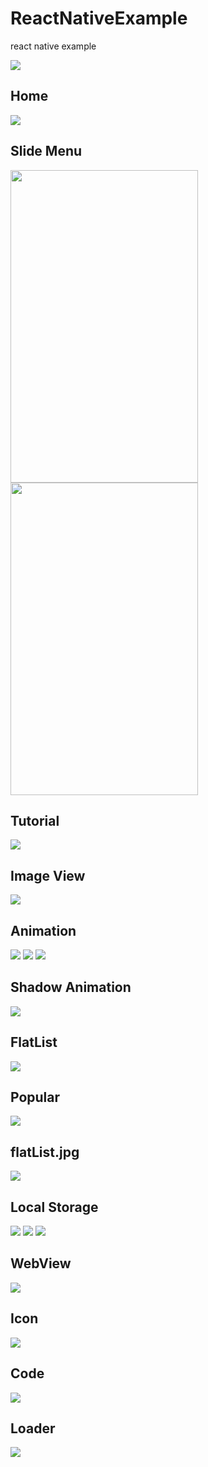# ReactNativeExample
react native example

<img src="https://github.com/Awadhesh786/ReactNativeExample/blob/master/screenshot/wallpaper.png" />

## Home
<img src="https://github.com/Awadhesh786/ReactNativeExample/blob/master/screenshot/home.png" />

## Slide Menu
<img src="https://github.com/Awadhesh786/ReactNativeExample/blob/master/screenshot/slideMenu.jpg"  width="300px" height="500px"/>
<img src="https://github.com/Awadhesh786/ReactNativeExample/blob/master/screenshot/slideMenuSort.jpg"  width="300px" height="500px" />

## Tutorial
<img src="https://github.com/Awadhesh786/ReactNativeExample/blob/master/screenshot/tutorial.jpeg" />

## Image View
<img src="https://github.com/Awadhesh786/ReactNativeExample/blob/master/screenshot/imageView.png" />


## Animation
<img src="https://github.com/Awadhesh786/ReactNativeExample/blob/master/screenshot/animation.jpg" />

<img src="https://github.com/Awadhesh786/ReactNativeExample/blob/master/screenshot/multipleAnimate.jpg" />
<img src="https://github.com/Awadhesh786/ReactNativeExample/blob/master/screenshot/mutipleAnimation.jpg" />


## Shadow Animation
<img src="https://github.com/Awadhesh786/ReactNativeExample/blob/master/screenshot/shadowAnimation.jpg" />


## FlatList
<img src="https://github.com/Awadhesh786/ReactNativeExample/blob/master/screenshot/flatList.jpg" />

## Popular
<img src="https://github.com/Awadhesh786/ReactNativeExample/blob/master/screenshot/popular.jpeg" />

## flatList.jpg
<img src="https://github.com/Awadhesh786/ReactNativeExample/blob/master/screenshot/flatList.jpg" />

## Local Storage
<img src="https://github.com/Awadhesh786/ReactNativeExample/blob/master/screenshot/localStorage.jpg" />
<img src="https://github.com/Awadhesh786/ReactNativeExample/blob/master/screenshot/localStorage2.jpg" />
<img src="https://github.com/Awadhesh786/ReactNativeExample/blob/master/screenshot/localStorage3.jpg" />

## WebView
<img src="https://github.com/Awadhesh786/ReactNativeExample/blob/master/screenshot/webView.jpg" />

## Icon
<img src="https://github.com/Awadhesh786/ReactNativeExample/blob/master/screenshot/icon.jpeg" />

## Code
<img src="https://github.com/Awadhesh786/ReactNativeExample/blob/master/screenshot/code.jpeg" />

## Loader
<img src="https://github.com/Awadhesh786/ReactNativeExample/blob/master/screenshot/loader.jpeg" />
